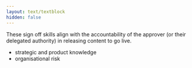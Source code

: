 ```yaml
---
layout: text/textblock
hidden: false
---
```


These sign off skills align with the accountability of the approver (or their delegated authority) in releasing content to go live.
- strategic and product knowledge
- organisational risk
